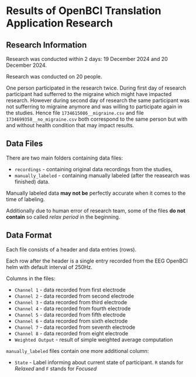 # Results of OpenBCI Translation Application Research

## Research Information
Research was conducted within 2 days: 19 December 2024 and 20 December 2024.

Research was conducted on 20 people.

One person participated in the research twice. During first day of research participant had sufferred to the migraine which might have impacted research. However during second day of research the same participant was not sufferring to migraine anymore and was willing to participate again in the studies. Hence file ```1734615086__migraine.csv``` and file ```1734699358__no_migraine.csv``` both correspond to the same person but with and without health condition that may impact results.

## Data Files

There are two main folders containing data files:
- ```recordings``` - containing original data recordings from the studies,
- ```manually_labeled``` - containing manually labeled (after the reasearch was finished) data.

Manually labeled data **may not be** perfectly accurate when it comes to the time of labeling.

Additionally due to human error of research team, some of the files **do not contain** so called *relax period* in the beginning.

## Data Format

Each file consists of a header and data entries (rows).

Each row after the header is a single entry recorded from the EEG OpenBCI helm with default interval of 250Hz.

Columns in the files:
- ```Channel 1``` - data recorded from first electrode
- ```Channel 2``` - data recorded from second electrode
- ```Channel 3``` - data recorded from third electrode
- ```Channel 4``` - data recorded from fourth electrode
- ```Channel 5``` - data recorded from fifth electrode
- ```Channel 6``` - data recorded from sixth electrode
- ```Channel 7``` - data recorded from seventh electrode
- ```Channel 8``` - data recorded from eight electrode
- ```Weighted Output``` - result of simple weighted average computation

```manually_labeled``` files contain one more additional column:
- ```State``` - Label informing about current state of participant. ```R``` stands for *Relaxed* and ```F``` stands for *Focused*
